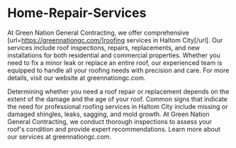 # Home-Repair-Services

At Green Nation General Contracting, we offer comprehensive [url=https://greennationgc.com/]roofing services in Haltom City[/url]. Our services include roof inspections, repairs, replacements, and new installations for both residential and commercial properties. Whether you need to fix a minor leak or replace an entire roof, our experienced team is equipped to handle all your roofing needs with precision and care. For more details, visit our website at greennationgc.com.

Determining whether you need a roof repair or replacement depends on the extent of the damage and the age of your roof. Common signs that indicate the need for professional roofing services in Haltom City include missing or damaged shingles, leaks, sagging, and mold growth. At Green Nation General Contracting, we conduct thorough inspections to assess your roof's condition and provide expert recommendations. Learn more about our services at greennationgc.com.
